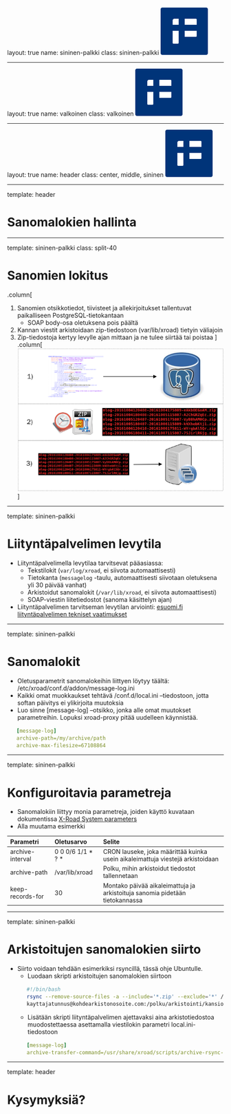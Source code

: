 layout: true
name: sininen-palkki
class: sininen-palkki
![logo](../suomifi_logo.svg)

---
layout: true
name: valkoinen
class: valkoinen
![logo](../suomifi_logo.svg)

---
layout: true
name: header
class: center, middle, sininen
![logo](../suomifi_logo.svg)

<!--DON'T TOUCH ABOVE THIS !!!!!! -->
---

template: header
# Sanomalokien hallinta

---

template: sininen-palkki
class: split-40

# Sanomien lokitus

.column[
1. Sanomien otsikkotiedot, tiivisteet ja allekirjoitukset tallentuvat paikalliseen PostgreSQL-tietokantaan
   * SOAP body-osa oletuksena pois päältä
2. Kannan viestit arkistoidaan zip-tiedostoon (var/lib/xroad) tietyin väliajoin
3. Zip-tiedostoja kertyy levylle ajan mittaan ja ne tulee siirtää tai poistaa
]
.column[![sanomienlokitus](../images/sanomienlokitus.png)]

---

template: sininen-palkki

#  Liityntäpalvelimen levytila

* Liityntäpalvelimella levytilaa tarvitsevat pääasiassa:
   * Tekstilokit (`var/log/xroad`, ei siivota automaattisesti)
   * Tietokanta (`messagelog` -taulu, automaattisesti siivotaan oletuksena yli 30 päivää vanhat)
   * Arkistoidut sanomalokit (`/var/lib/xroad`, ei siivota automaattisesti)
   * SOAP-viestin liitetiedostot (sanoma käsittelyn ajan)
* Liityntäpalvelimen tarvitseman levytilan arviointi: [esuomi.fi liityntäpalvelimen tekniset vaatimukset](https://esuomi.fi/palveluntarjoajille/palveluvayla/tekninen-aineisto/hyva-tietaa/liityntapalvelimen-tekniset-vaatimukset/
)

---

template: sininen-palkki

# Sanomalokit

* Oletusparametrit sanomalokeihin liittyen löytyy täältä: /etc/xroad/conf.d/addon/message-log.ini
* Kaikki omat muokkaukset tehtävä /conf.d/local.ini –tiedostoon, jotta softan päivitys ei ylikirjoita muutoksia
* Luo sinne [message-log] –otsikko, jonka alle omat muutokset parametreihin. Lopuksi xroad-proxy pitää uudelleen käynnistää.

```yml
   [message-log]
   archive-path=/my/archive/path
   archive-max-filesize=67108864
```

---

template: sininen-palkki

# Konfiguroitavia parametreja

* Sanomalokiin liittyy monia parametreja, joiden käyttö kuvataan dokumentissa [X-Road System parameters ](https://github.com/ria-ee/X-Road/blob/develop/doc/Manuals/ug-syspar_x-road_v6_system_parameters.md)
* Alla muutama esimerkki

|Parametri           |Oletusarvo          |Selite                             |
|:-------------------|:-------------------|:----------------------------------|
|archive-interval    |0 0 0/6 1/1 \* ? \* |CRON lauseke, joka määrittää kuinka usein aikaleimattuja viestejä arkistoidaan|
|archive-path        |/var/lib/xroad      |Polku, mihin arkistoidut tiedostot tallennetaan|
|keep-records-for    |30                  |Montako päivää aikaleimattuja ja arkistoituja sanomia pidetään tietokannassa|

---

template: sininen-palkki

# Arkistoitujen sanomalokien siirto

* Siirto voidaan tehdään esimerkiksi rsyncillä, tässä ohje Ubuntulle.
   * Luodaan skripti arkistoitujen sanomalokien siirtoon
   ```bash
      #!/bin/bash
      rsync --remove-source-files -a --include='*.zip' --exclude='*' /var/lib/xroad/ \
      kayttajatunnus@kohdearkistonosoite.com:/polku/arkistointi/kansioon
   ```
   * Lisätään skripti liityntäpalvelimen ajettavaksi aina arkistotiedostoa muodostettaessa asettamalla viestilokin parametri local.ini-tiedostoon
   ```yml
      [message-log]
      archive-transfer-command=/usr/share/xroad/scripts/archive-rsync-transporter.sh
   ```
---

template: header
# Kysymyksiä?
